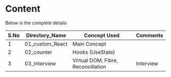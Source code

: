 # Content

Below is the complete details

| S.No | Directory_Name  | Concept Used                       | Comments  |
| ---- | --------------- | ---------------------------------- | --------- |
| 1    | 01_custom_React | Main Concept                       |           |
| 2    | 02_counter      | Hooks (UseState)                   |           |
| 3    | 03_Interview    | Virtual DOM, Fibre, Reconcillation | Interview |
